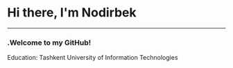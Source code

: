 <h1>Hi there, I'm Nodirbek</h1>

<hr>

<h3>.Welcome to my GitHub!</h3>

<p>Education: Tashkent University of Information Technologies</p>


